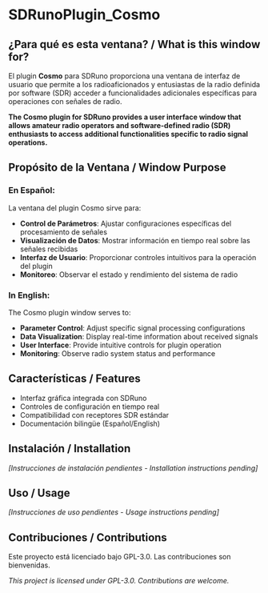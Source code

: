 # SDRunoPlugin_Cosmo

## ¿Para qué es esta ventana? / What is this window for?

El plugin **Cosmo** para SDRuno proporciona una ventana de interfaz de usuario que permite a los radioaficionados y entusiastas de la radio definida por software (SDR) acceder a funcionalidades adicionales específicas para operaciones con señales de radio.

**The Cosmo plugin for SDRuno provides a user interface window that allows amateur radio operators and software-defined radio (SDR) enthusiasts to access additional functionalities specific to radio signal operations.**

## Propósito de la Ventana / Window Purpose

### En Español:
La ventana del plugin Cosmo sirve para:
- **Control de Parámetros**: Ajustar configuraciones específicas del procesamiento de señales
- **Visualización de Datos**: Mostrar información en tiempo real sobre las señales recibidas
- **Interfaz de Usuario**: Proporcionar controles intuitivos para la operación del plugin
- **Monitoreo**: Observar el estado y rendimiento del sistema de radio

### In English:
The Cosmo plugin window serves to:
- **Parameter Control**: Adjust specific signal processing configurations
- **Data Visualization**: Display real-time information about received signals
- **User Interface**: Provide intuitive controls for plugin operation  
- **Monitoring**: Observe radio system status and performance

## Características / Features

- Interfaz gráfica integrada con SDRuno
- Controles de configuración en tiempo real
- Compatibilidad con receptores SDR estándar
- Documentación bilingüe (Español/English)

## Instalación / Installation

*[Instrucciones de instalación pendientes - Installation instructions pending]*

## Uso / Usage

*[Instrucciones de uso pendientes - Usage instructions pending]*

## Contribuciones / Contributions

Este proyecto está licenciado bajo GPL-3.0. Las contribuciones son bienvenidas.

*This project is licensed under GPL-3.0. Contributions are welcome.*